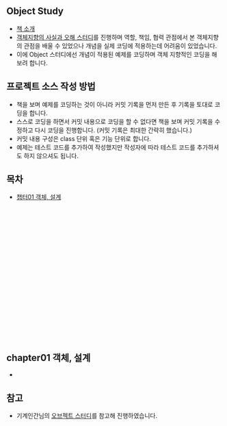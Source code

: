 ## Object Study
- [책 소개](https://www.yes24.com/Product/Goods/74219491)
- [객체지향의 사실과 오해 스터디](https://github.com/techbook-study/the-essence-of-object-orientation)를 진행하며 역할, 책임, 협력 관점에서 본 객체지향의 관점을 배울 수 있었으나 개념을 실제 코딩에 적용하는데 어려움이 있었습니다.
- 이에 Object 스터디에선 개념이 적용된 예제를 코딩하며 객체 지향적인 코딩을 해보려 합니다.

## 프로젝트 소스 작성 방법
- 책을 보며 예제를 코딩하는 것이 아니라 커밋 기록을 먼저 만든 후 기록을 토대로 코딩을 합니다. 
- 스스로 코딩을 하면서 커밋 내용으로 코딩을 할 수 없다면 책을 보며 커밋 기록을 수정하고 다시 코딩을 진행합니다. (커밋 기록은 최대한 간략히 했습니다.)
- 커밋 내용 구성은 class 단위 혹은 기능 단위로 합니다.
- 예제는 테스트 코드를 추가하여 작성했지만 작성자에 따라 테스트 코드를 추가하셔도 하지 않으셔도 됩니다.

## 목차
- [챕터01 객체, 설계]( #chapter01-객체-설계 )

<br />
<br />
<br />
<br />
<br />
<br /><br /><br /><br /><br /><br /><br /><br /><br /><br /><br />
<br />
<br />



## chapter01 객체, 설계
- 

## 참고
- 기계인간님의 [오브젝트 스터디](https://github.com/johngrib/study-objects)를 참고해 진행하였습니다.
